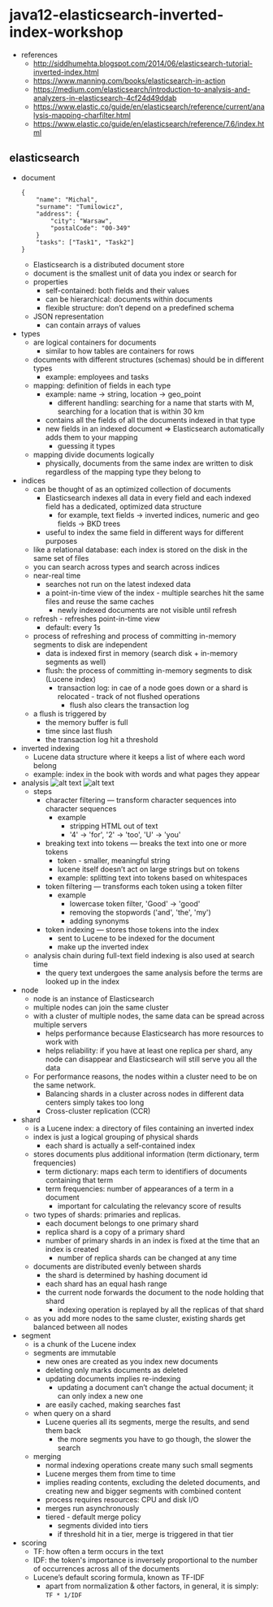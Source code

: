 # java12-elasticsearch-inverted-index-workshop

* references
    * http://siddhumehta.blogspot.com/2014/06/elasticsearch-tutorial-inverted-index.html
    * https://www.manning.com/books/elasticsearch-in-action
    * https://medium.com/elasticsearch/introduction-to-analysis-and-analyzers-in-elasticsearch-4cf24d49ddab
    * https://www.elastic.co/guide/en/elasticsearch/reference/current/analysis-mapping-charfilter.html
    * https://www.elastic.co/guide/en/elasticsearch/reference/7.6/index.html

## elasticsearch
* document
    ```
    {
        "name": "Michal",
        "surname": "Tumilowicz",
        "address": {
            "city": "Warsaw",
            "postalCode": "00-349"
        }
        "tasks": ["Task1", "Task2"]
    }
    ```
    * Elasticsearch is a distributed document store
    * document is the smallest unit of data you index or search for
    * properties
        * self-contained: both fields and their values
        * can be hierarchical: documents within documents
        * flexible structure: don’t depend on a predefined schema
    * JSON representation
        * can contain arrays of values
* types
    * are logical containers for documents
        * similar to how tables are containers for rows
    * documents with different structures (schemas) should be in different types
        * example: employees and tasks
    * mapping: definition of fields in each type
        * example: name -> string, location -> geo_point
            * different handling: searching for a name that starts with M, searching for a location that is within 30 km
        * contains all the fields of all the documents indexed in that type
        * new fields in an indexed document => Elasticsearch automatically adds them to your mapping
            * guessing it types
    * mapping divide documents logically
        * physically, documents from the same index are written to disk regardless of the mapping type they belong to
* indices
    * can be thought of as an optimized collection of documents
        * Elasticsearch indexes all data in every field and each indexed field has a dedicated, optimized data 
        structure
            * for example, text fields -> inverted indices, numeric and geo fields -> BKD trees
        * useful to index the same field in different ways for different purposes
    * like a relational database: each index is stored on the disk in the same set of files
    * you can search across types and search across indices
    * near-real time 
        * searches not run on the latest indexed data
        * a point-in-time view of the index - multiple searches hit the same files and reuse the same caches
            * newly indexed documents are not visible until refresh
    * refresh - refreshes point-in-time view
        * default: every 1s
    * process of refreshing and process of committing in-memory segments to disk are independent
        * data is indexed first in memory (search disk + in-memory segments as well)
        * flush: the process of committing in-memory segments to disk (Lucene index)
            * transaction log: in cae of a node goes down or a shard is relocated - track of not flushed operations 
                * flush also clears the transaction log
    * a flush is triggered by
      * the memory buffer is full
      * time since last flush
      * the transaction log hit a threshold
* inverted indexing
    * Lucene data structure where it keeps a list of where each word belong
    * example: index in the book with words and what pages they appear
* analysis
    ![alt text](img/analysis_overview.png)
    ![alt text](img/analysis_example.png)
    * steps
        * character filtering — transform character sequences into character sequences
            * example
                * stripping HTML out of text
                * '4' -> 'for', '2' -> 'too', 'U' -> 'you'
        * breaking text into tokens — breaks the text into one or more tokens
            * token - smaller, meaningful string
            * lucene itself doesn’t act on large strings but on tokens
            * example: splitting text into tokens based on whitespaces
        * token filtering — transforms each token using a token filter
            * example
                * lowercase token filter, 'Good' -> 'good'
                * removing the stopwords ('and', 'the', 'my')
                * adding synonyms
        * token indexing — stores those tokens into the index
            * sent to Lucene to be indexed for the document
            * make up the inverted index
    * analysis chain during full-text field indexing is also used at search time
        * the query text undergoes the same analysis before the terms are looked up in the index
* node
    * node is an instance of Elasticsearch
    * multiple nodes can join the same cluster
    * with a cluster of multiple nodes, the same data can be spread across multiple servers
        * helps performance because Elasticsearch has more resources to work with
        * helps reliability: if you have at least one replica per shard, any node can disappear and Elasticsearch 
        will still serve you all the data
    * For performance reasons, the nodes within a cluster need to be on the same network. 
        * Balancing shards in a cluster across nodes in different data centers simply takes too long
        * Cross-cluster replication (CCR)
* shard
    * is a Lucene index: a directory of files containing an inverted index
    * index is just a logical grouping of physical shards
        * each shard is actually a self-contained index
    * stores documents plus additional information (term dictionary, term frequencies)
        * term dictionary: maps each term to identifiers of documents containing that term
        * term frequencies: number of appearances of a term in a document
            * important for calculating the relevancy score of results
    * two types of shards: primaries and replicas. 
        * each document belongs to one primary shard
        * replica shard is a copy of a primary shard
        * number of primary shards in an index is fixed at the time that an index is created
            * number of replica shards can be changed at any time
    * documents are distributed evenly between shards
        * the shard is determined by hashing document id
        * each shard has an equal hash range
        * the current node forwards the document to the node holding that shard
            * indexing operation is replayed by all the replicas of that shard
    * as you add more nodes to the same cluster, existing shards get balanced between all nodes
* segment
    * is a chunk of the Lucene index
    * segments are immutable
        * new ones are created as you index new documents
        * deleting only marks documents as deleted
        * updating documents implies re-indexing
            * updating a document can’t change the actual document; it can only index a new one
        * are easily cached, making searches fast
    * when query on a shard
        * Lucene queries all its segments, merge the results, and send them back
            * the more segments you have to go though, the slower the search
    * merging
        * normal indexing operations create many such small segments
        * Lucene merges them from time to time
        * implies reading contents, excluding the deleted documents, and creating new and bigger segments with combined 
        content 
        * process requires resources: CPU and disk I/O
        * merges run asynchronously
        * tiered - default merge policy
            * segments divided into tiers
            * if threshold hit in a tier, merge is triggered in that tier
* scoring
    * TF: how often a term occurs in the text
    * IDF: the token's importance is inversely proportional to the number of occurrences across all of the documents
    * Lucene’s default scoring formula, known as TF-IDF
        * apart from normalization & other factors, in general, it is simply: `TF * 1/IDF`